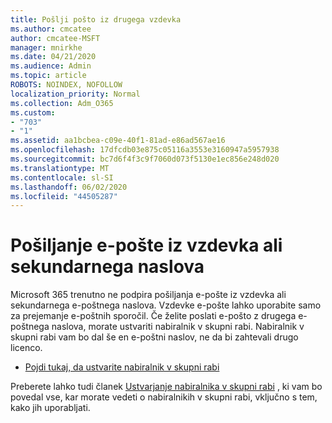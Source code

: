 ```yaml
---
title: Pošlji pošto iz drugega vzdevka
ms.author: cmcatee
author: cmcatee-MSFT
manager: mnirkhe
ms.date: 04/21/2020
ms.audience: Admin
ms.topic: article
ROBOTS: NOINDEX, NOFOLLOW
localization_priority: Normal
ms.collection: Adm_O365
ms.custom:
- "703"
- "1"
ms.assetid: aa1bcbea-c09e-40f1-81ad-e86ad567ae16
ms.openlocfilehash: 17dfcdb03e875c05116a3553e3160947a5957938
ms.sourcegitcommit: bc7d6f4f3c9f7060d073f5130e1ec856e248d020
ms.translationtype: MT
ms.contentlocale: sl-SI
ms.lasthandoff: 06/02/2020
ms.locfileid: "44505287"
---
```

# <a name="send-email-from-an-alias-or-secondary-address"></a>Pošiljanje e-pošte iz vzdevka ali sekundarnega naslova

Microsoft 365 trenutno ne podpira pošiljanja e-pošte iz vzdevka ali sekundarnega e-poštnega naslova. Vzdevke e-pošte lahko uporabite samo za prejemanje e-poštnih sporočil. Če želite poslati e-pošto z drugega e-poštnega naslova, morate ustvariti nabiralnik v skupni rabi. Nabiralnik v skupni rabi vam bo dal še en e-poštni naslov, ne da bi zahtevali drugo licenco.
  
- [Pojdi tukaj, da ustvarite nabiralnik v skupni rabi](https://portal.office.com/AdminPortal/Home#/AssistedGuide/addemailoptions)

Preberete lahko tudi članek [Ustvarjanje nabiralnika v skupni rabi](https://docs.microsoft.com/microsoft-365/admin/email/create-a-shared-mailbox) , ki vam bo povedal vse, kar morate vedeti o nabiralnikih v skupni rabi, vključno s tem, kako jih uporabljati.